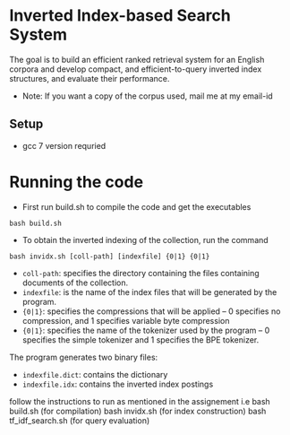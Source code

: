 # Inverted Index-based Search System
The goal is to build an efficient ranked retrieval system for an English corpora and develop compact, and efficient-to-query inverted index structures, and evaluate their performance.

- Note: If you want a copy of the corpus used, mail me at my email-id

## Setup
- gcc 7 version requried 

# Running the code
- First run build.sh to compile the code and get the executables
```
bash build.sh
```
- To obtain the inverted indexing of the collection, run the command
```
bash invidx.sh [coll-path] [indexfile] {0|1} {0|1}
```
  - `coll-path`: specifies the directory containing the files containing documents of the collection.
  - `indexfile`: is the name of the index files that will be generated by the program.
  - `{0|1}`: specifies the compressions that will be applied – 0 specifies no compression, and 1 specifies variable byte compression
  - `{0|1}`: specifies the name of the tokenizer used by the program – 0 specifies the simple tokenizer and 1 specifies the BPE tokenizer.
  
  The program generates two binary files:
  - `indexfile.dict`: contains the dictionary
  - `indexfile.idx`: contains the inverted index postings

follow the instructions to run as mentioned in the assignement i.e
bash build.sh (for compilation)
bash invidx.sh <arguments> (for index construction)
bash tf_idf_search.sh <arguments> (for query evaluation)
